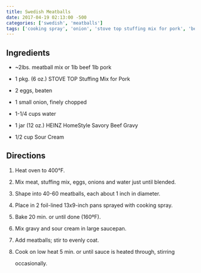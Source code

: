 ```yaml
---
title: Swedish Meatballs
date: 2017-04-19 02:13:00 -500
categories: ['swedish', 'meatballs']
tags: ['cooking spray', 'onion', 'stove top stuffing mix for pork', 'beef', 'onions', 'water', 'meatball mix', 'stuffing mix', 'low heat', 'eggs', 'meat', 'pork', 'sour cream', 'foil-lined pans', 'heinz homestyle savory beef gravy', 'gravy', 'oven', 'saucepan']
---
```



## Ingredients



-   \~2lbs. meatball mix or 1lb beef 1lb pork

-   1 pkg. (6 oz.) STOVE TOP Stuffing Mix for Pork

-   2 eggs, beaten

-   1 small onion, finely chopped

-   1-1/4 cups water

-   1 jar (12 oz.) HEINZ HomeStyle Savory Beef Gravy

-   1/2 cup Sour Cream



## Directions



1.  Heat oven to 400°F.

2.  Mix meat, stuffing mix, eggs, onions and water just until blended.

3.  Shape into 40-60 meatballs, each about 1 inch in diameter.

4.  Place in 2 foil-lined 13x9-inch pans sprayed with cooking spray.

5.  Bake 20 min. or until done (160ºF).

6.  Mix gravy and sour cream in large saucepan.

7.  Add meatballs; stir to evenly coat.

8.  Cook on low heat 5 min. or until sauce is heated through, stirring

    occasionally.

